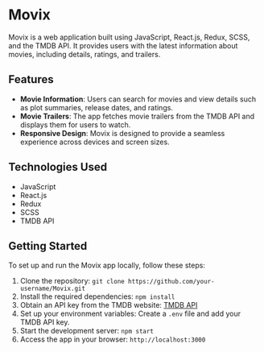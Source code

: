 # Movix

Movix is a web application built using JavaScript, React.js, Redux, SCSS, and the TMDB API. It provides users with the latest information about movies, including details, ratings, and trailers.

## Features

- **Movie Information**: Users can search for movies and view details such as plot summaries, release dates, and ratings.
- **Movie Trailers**: The app fetches movie trailers from the TMDB API and displays them for users to watch.
- **Responsive Design**: Movix is designed to provide a seamless experience across devices and screen sizes.

## Technologies Used

- JavaScript
- React.js
- Redux
- SCSS
- TMDB API

## Getting Started

To set up and run the Movix app locally, follow these steps:

1. Clone the repository: `git clone https://github.com/your-username/Movix.git`
2. Install the required dependencies: `npm install`
3. Obtain an API key from the TMDB website: [TMDB API](https://www.themoviedb.org/documentation/api)
4. Set up your environment variables: Create a `.env` file and add your TMDB API key.
5. Start the development server: `npm start`
6. Access the app in your browser: `http://localhost:3000`

